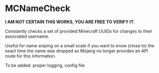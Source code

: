 # MCNameCheck
**I AM NOT CERTAIN THIS WORKS, YOU ARE FREE TO VERIFY IT.**

Constantly checks a set of provided Minecraft UUIDs for changes to their associated username.

Useful for name sniping on a small scale if you want to know (close to) the exact time the name was dropped as Mojang no longer provides an API route for this information.

To be added: proper logging, config file
